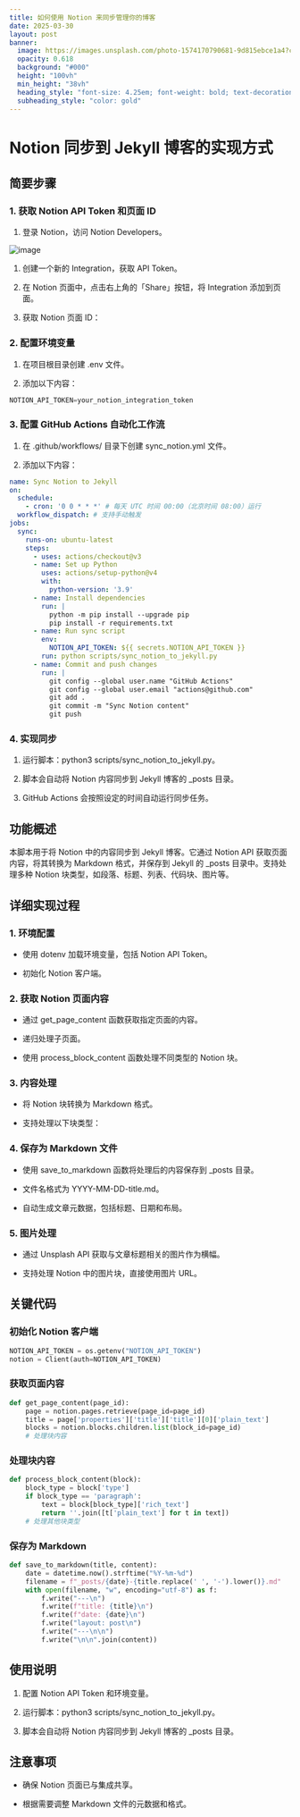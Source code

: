 ```yaml
---
title: 如何使用 Notion 来同步管理你的博客
date: 2025-03-30
layout: post
banner:
  image: https://images.unsplash.com/photo-1574170790681-9d815ebce1a4?crop=entropy&cs=tinysrgb&fit=max&fm=jpg&ixid=M3w2OTIwMzJ8MHwxfHJhbmRvbXx8fHx8fHx8fDE3NDMzNzMwNzl8&ixlib=rb-4.0.3&q=80&w=1080
  opacity: 0.618
  background: "#000"
  height: "100vh"
  min_height: "38vh"
  heading_style: "font-size: 4.25em; font-weight: bold; text-decoration: underline"
  subheading_style: "color: gold"
---
```


# Notion 同步到 Jekyll 博客的实现方式

## 简要步骤

### 1. 获取 Notion API Token 和页面 ID

1. 登录 Notion，访问 Notion Developers。

![image](https://prod-files-secure.s3.us-west-2.amazonaws.com/a7a0cc5a-89b9-4cda-8686-1fba0ca52f40/d19c1afe-dea5-4312-9333-786b0ba83054/image.png?X-Amz-Algorithm=AWS4-HMAC-SHA256&X-Amz-Content-Sha256=UNSIGNED-PAYLOAD&X-Amz-Credential=ASIAZI2LB4663CH2DOY6%2F20250330%2Fus-west-2%2Fs3%2Faws4_request&X-Amz-Date=20250330T221758Z&X-Amz-Expires=3600&X-Amz-Security-Token=IQoJb3JpZ2luX2VjEC0aCXVzLXdlc3QtMiJHMEUCIQC5dbdK1DGcQWAoCVXeVcgP8A4zkbnoUfag7geciP%2Bn8AIgGcChXneCGn4Gvk7dIATPldWUSx5PEXhjJuBSTuFiCMEqiAQIlv%2F%2F%2F%2F%2F%2F%2F%2F%2F%2FARAAGgw2Mzc0MjMxODM4MDUiDOZ%2B4c%2B5YoesuOBqxCrcA3lHFXFXAamqw4ws1x9FiI2pHFvkC2z9MmlOtzDM50y7JXFU9yubAewIsERv9cUQWEkgPoA8jt0XZ5%2FuxthgiWbpAEQhYMmHDNGdOC4dGV0EYriuTW%2Bc0N%2FCxFQNqf1CZQyMPXDejli1eOkNx89uu4GCqBy4n6lcUln4TRBOkJnDhesPNYHi2lgtRNblmg3kSFUcI7s7r%2Fqtn%2FPfjytIU9sA30mKBtnWEw04Nb%2FPz3eFmI9worpzXA0LRIQx6nOmZGguW71swpnRydiX8K2ZvyupXDd02o3dSmCHhM1EbqCv6SmEvCZ1UBoKbnM27dLivaI6cJpm8%2BTPYrEJGDiSXcDP%2FdEmUNlwfyzP4JHIsUeY6W5imeRb%2BhrdnmHkl5U%2BOLpfXx4LY2%2BlgPk3VzhaER6bMnseCE4k0POkoQR4YnJggi6z8KBlJak%2Bti1vVyasOVRaQBo7leT7LRGU%2BYLE9%2FyDpu23VpdH9a0FRafi0obxf2rMaBjb%2BYvHkNiwDKYIPqTk8K8eJnDAUdEWiEF1YvDGGWlThCMMkYEEATEw8%2BZtgiWzgjkR1G6DpgSLTZnlMtrubJ3qdozO%2FhGcfE1QOJUDN7CJ7yz5qACflFVdhgwNuATUgQ27T0dsb4NGMJ3Ypr8GOqUBlNHBky3Y9IzNqVZSnyUm8i3kp9QRi%2FXWmxCmJOXmXilgavAsboL0O8DZDgN18ShPHX2SFluHJ7jiuU0NMVSWVOpuau7W%2Bqfc2UzhvgKr0%2Fe0EwriA9IhrSeS7l5PjZaTrWcZJ0%2By%2BVoXToRytAuWGT%2B5RwQFfLAAfPbeM05pGJQ%2BrEoPfTNA6Ebpuv5AiV6%2BXtyjl5YwwvfXWT1QvbYOpbQIAdUK&X-Amz-Signature=7a5301e9d3c4b2fce3e4660ba77d8ad55609ad69931dfb2ca7334e17f6c2dcd5&X-Amz-SignedHeaders=host&x-id=GetObject)

1. 创建一个新的 Integration，获取 API Token。

1. 在 Notion 页面中，点击右上角的「Share」按钮，将 Integration 添加到页面。

1. 获取 Notion 页面 ID：


### 2. 配置环境变量

1. 在项目根目录创建 .env 文件。

1. 添加以下内容：

```javascript
NOTION_API_TOKEN=your_notion_integration_token
```

### 3. 配置 GitHub Actions 自动化工作流

1. 在 .github/workflows/ 目录下创建 sync_notion.yml 文件。

1. 添加以下内容：

```yaml
name: Sync Notion to Jekyll
on:
  schedule:
    - cron: '0 0 * * *' # 每天 UTC 时间 00:00（北京时间 08:00）运行
  workflow_dispatch: # 支持手动触发
jobs:
  sync:
    runs-on: ubuntu-latest
    steps:
      - uses: actions/checkout@v3
      - name: Set up Python
        uses: actions/setup-python@v4
        with:
          python-version: '3.9'
      - name: Install dependencies
        run: |
          python -m pip install --upgrade pip
          pip install -r requirements.txt
      - name: Run sync script
        env:
          NOTION_API_TOKEN: ${{ secrets.NOTION_API_TOKEN }}
        run: python scripts/sync_notion_to_jekyll.py
      - name: Commit and push changes
        run: |
          git config --global user.name "GitHub Actions"
          git config --global user.email "actions@github.com"
          git add .
          git commit -m "Sync Notion content"
          git push
```

### 4. 实现同步

1. 运行脚本：python3 scripts/sync_notion_to_jekyll.py。

1. 脚本会自动将 Notion 内容同步到 Jekyll 博客的 _posts 目录。

1. GitHub Actions 会按照设定的时间自动运行同步任务。

## 功能概述

本脚本用于将 Notion 中的内容同步到 Jekyll 博客。它通过 Notion API 获取页面内容，将其转换为 Markdown 格式，并保存到 Jekyll 的 _posts 目录中。支持处理多种 Notion 块类型，如段落、标题、列表、代码块、图片等。

## 详细实现过程

### 1. 环境配置

- 使用 dotenv 加载环境变量，包括 Notion API Token。

- 初始化 Notion 客户端。

### 2. 获取 Notion 页面内容

- 通过 get_page_content 函数获取指定页面的内容。

- 递归处理子页面。

- 使用 process_block_content 函数处理不同类型的 Notion 块。

### 3. 内容处理

- 将 Notion 块转换为 Markdown 格式。

- 支持处理以下块类型：


### 4. 保存为 Markdown 文件

- 使用 save_to_markdown 函数将处理后的内容保存到 _posts 目录。

- 文件名格式为 YYYY-MM-DD-title.md。

- 自动生成文章元数据，包括标题、日期和布局。

### 5. 图片处理

- 通过 Unsplash API 获取与文章标题相关的图片作为横幅。

- 支持处理 Notion 中的图片块，直接使用图片 URL。

## 关键代码

### 初始化 Notion 客户端

```python
NOTION_API_TOKEN = os.getenv("NOTION_API_TOKEN")
notion = Client(auth=NOTION_API_TOKEN)
```

### 获取页面内容

```python
def get_page_content(page_id):
    page = notion.pages.retrieve(page_id=page_id)
    title = page['properties']['title']['title'][0]['plain_text']
    blocks = notion.blocks.children.list(block_id=page_id)
    # 处理块内容
```

### 处理块内容

```python
def process_block_content(block):
    block_type = block['type']
    if block_type == 'paragraph':
        text = block[block_type]['rich_text']
        return ''.join([t['plain_text'] for t in text])
    # 处理其他块类型
```

### 保存为 Markdown

```python
def save_to_markdown(title, content):
    date = datetime.now().strftime("%Y-%m-%d")
    filename = f"_posts/{date}-{title.replace(' ', '-').lower()}.md"
    with open(filename, "w", encoding="utf-8") as f:
        f.write("---\n")
        f.write(f"title: {title}\n")
        f.write(f"date: {date}\n")
        f.write("layout: post\n")
        f.write("---\n\n")
        f.write("\n\n".join(content))
```

## 使用说明

1. 配置 Notion API Token 和环境变量。

1. 运行脚本：python3 scripts/sync_notion_to_jekyll.py。

1. 脚本会自动将 Notion 内容同步到 Jekyll 博客的 _posts 目录。

## 注意事项

- 确保 Notion 页面已与集成共享。

- 根据需要调整 Markdown 文件的元数据和格式。